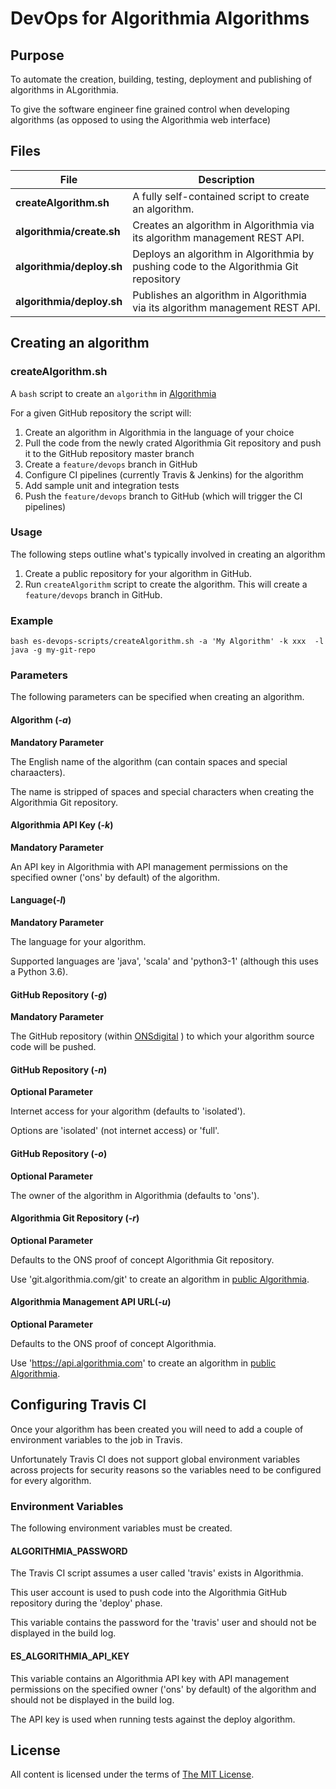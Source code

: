 # DevOps for Algorithmia Algorithms

## Purpose

To automate the creation, building, testing, deployment and publishing of algorithms in ALgorithmia.

To give the software engineer fine grained control when developing algorithms (as opposed to using the Algorithmia web interface)

## Files

| File                        | Description                                                                            |
| --------------------------- |----------------------------------------------------------------------------------------|
| **createAlgorithm.sh**      | A fully self-contained script to create an algorithm.                                  |
| **algorithmia/create.sh**   | Creates an algorithm in Algorithmia via its algorithm management REST API.
| **algorithmia/deploy.sh**   | Deploys an algorithm in Algorithmia by pushing code to the Algorithmia Git repository  |
| **algorithmia/deploy.sh**   | Publishes an algorithm in Algorithmia via its algorithm management REST API.           |


## Creating an algorithm

### createAlgorithm.sh

A `bash` script to create an `algorithm` in [Algorithmia](https://algorithmia.com)

For a given GitHub repository the script will:
1. Create an algorithm in Algorithmia in the language of your choice
2. Pull the code from the newly crated Algorithmia Git repository and push it to the GitHub repository master branch
3. Create a `feature/devops` branch in GitHub
4. Configure CI pipelines (currently Travis & Jenkins) for the algorithm
5. Add sample unit and integration tests
6. Push the `feature/devops` branch to GitHub (which will trigger the CI pipelines)

### Usage

The following steps outline what's typically involved in creating an algorithm

1. Create a public repository for your algorithm in GitHub.
2. Run `createAlgorithm` script to create the algorithm. This will create a `feature/devops` branch in GitHub.

### Example

```
bash es-devops-scripts/createAlgorithm.sh -a 'My Algorithm' -k xxx  -l java -g my-git-repo
```

### Parameters

The following parameters can be specified when creating an algorithm.

#### Algorithm (*-a*)
**Mandatory Parameter**

The English name of the algorithm (can contain spaces and special charaacters).

The name is stripped of spaces and special characters when creating the Algorithmia Git repository.

#### Algorithmia API Key (*-k*)
**Mandatory Parameter**

An API key in Algorithmia with API management permissions on the specified owner ('ons' by default) of the algorithm.

#### Language(*-l*)
**Mandatory Parameter**

The language for your algorithm.

Supported languages are 'java', 'scala' and 'python3-1' (although this uses a Python 3.6).

#### GitHub Repository (*-g*)
**Mandatory Parameter**

The GitHub repository (within [ONSdigital](https://github.com/ONSdigital) ) to which your algorithm source code will be pushed.

#### GitHub Repository (*-n*)
**Optional Parameter**

Internet access for your algorithm (defaults to 'isolated').

Options are 'isolated' (not internet access) or 'full'.

#### GitHub Repository (*-o*)
**Optional Parameter**

The owner of the algorithm in Algorithmia (defaults to 'ons').

#### Algorithmia Git Repository (*-r*)
**Optional Parameter**

Defaults to the ONS proof of concept Algorithmia Git repository.

Use 'git.algorithmia.com/git' to create an algorithm in [public Algorithmia](https://algorithmia.com).

#### Algorithmia Management API URL(*-u*)
**Optional Parameter**

Defaults to the ONS proof of concept Algorithmia.

Use 'https://api.algorithmia.com' to create an algorithm in [public Algorithmia](https://algorithmia.com).

## Configuring Travis CI

Once your algorithm has been created you will need to add a couple of environment variables to the job in Travis.

Unfortunately Travis CI does not support global environment variables across projects for security reasons so the variables need to be configured for every algorithm.

### Environment Variables

The following environment variables must be created.

#### ALGORITHMIA_PASSWORD

The Travis CI script assumes a user called 'travis' exists in Algorithmia.

This user account is used to push code into the Algorithmia GitHub repository during the 'deploy' phase.

This variable contains the password for the 'travis' user and should not be displayed in the build log.

#### ES_ALGORITHMIA_API_KEY

This variable contains an Algorithmia API key with API management permissions on the specified owner ('ons' by default) of the algorithm and should not be displayed in the build log.

The API key is used when running tests against the deploy algorithm.

## License

All content is licensed under the terms of [The MIT License](LICENSE).
